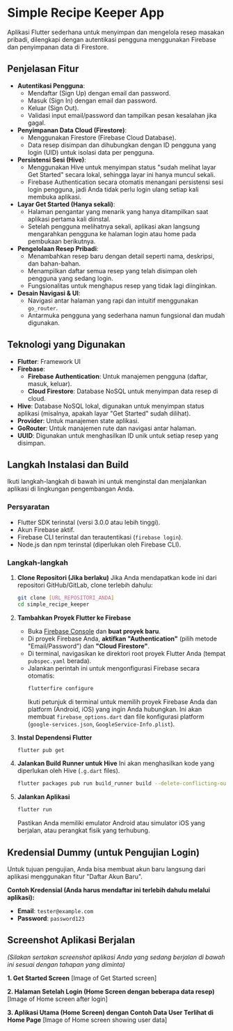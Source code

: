 # Simple Recipe Keeper App

Aplikasi Flutter sederhana untuk menyimpan dan mengelola resep masakan pribadi, dilengkapi dengan autentikasi pengguna menggunakan Firebase dan penyimpanan data di Firestore.

## Penjelasan Fitur

* **Autentikasi Pengguna**:
    * Mendaftar (Sign Up) dengan email dan password.
    * Masuk (Sign In) dengan email dan password.
    * Keluar (Sign Out).
    * Validasi input email/password dan tampilkan pesan kesalahan jika gagal.
* **Penyimpanan Data Cloud (Firestore)**:
    * Menggunakan Firestore (Firebase Cloud Database).
    * Data resep disimpan dan dihubungkan dengan ID pengguna yang login (UID) untuk isolasi data per pengguna.
* **Persistensi Sesi (Hive)**:
    * Menggunakan Hive untuk menyimpan status "sudah melihat layar Get Started" secara lokal, sehingga layar ini hanya muncul sekali.
    * Firebase Authentication secara otomatis menangani persistensi sesi login pengguna, jadi Anda tidak perlu login ulang setiap kali membuka aplikasi.
* **Layar Get Started (Hanya sekali)**:
    * Halaman pengantar yang menarik yang hanya ditampilkan saat aplikasi pertama kali diinstal.
    * Setelah pengguna melihatnya sekali, aplikasi akan langsung mengarahkan pengguna ke halaman login atau home pada pembukaan berikutnya.
* **Pengelolaan Resep Pribadi**:
    * Menambahkan resep baru dengan detail seperti nama, deskripsi, dan bahan-bahan.
    * Menampilkan daftar semua resep yang telah disimpan oleh pengguna yang sedang login.
    * Fungsionalitas untuk menghapus resep yang tidak lagi diinginkan.
* **Desain Navigasi & UI**:
    * Navigasi antar halaman yang rapi dan intuitif menggunakan `go_router`.
    * Antarmuka pengguna yang sederhana namun fungsional dan mudah digunakan.

## Teknologi yang Digunakan

* **Flutter**: Framework UI
* **Firebase**:
    * **Firebase Authentication**: Untuk manajemen pengguna (daftar, masuk, keluar).
    * **Cloud Firestore**: Database NoSQL untuk menyimpan data resep di cloud.
* **Hive**: Database NoSQL lokal, digunakan untuk menyimpan status aplikasi (misalnya, apakah layar "Get Started" sudah dilihat).
* **Provider**: Untuk manajemen state aplikasi.
* **GoRouter**: Untuk manajemen rute dan navigasi antar halaman.
* **UUID**: Digunakan untuk menghasilkan ID unik untuk setiap resep yang disimpan.

## Langkah Instalasi dan Build

Ikuti langkah-langkah di bawah ini untuk menginstal dan menjalankan aplikasi di lingkungan pengembangan Anda.

### Persyaratan

* Flutter SDK terinstal (versi 3.0.0 atau lebih tinggi).
* Akun Firebase aktif.
* Firebase CLI terinstal dan terautentikasi (`firebase login`).
* Node.js dan npm terinstal (diperlukan oleh Firebase CLI).

### Langkah-langkah

1.  **Clone Repositori (Jika berlaku)**
    Jika Anda mendapatkan kode ini dari repositori GitHub/GitLab, clone terlebih dahulu:
    ```bash
    git clone [URL_REPOSITORI_ANDA]
    cd simple_recipe_keeper
    ```

2.  **Tambahkan Proyek Flutter ke Firebase**
    * Buka [Firebase Console](https://console.firebase.google.com/) dan **buat proyek baru**.
    * Di proyek Firebase Anda, **aktifkan "Authentication"** (pilih metode "Email/Password") dan **"Cloud Firestore"**.
    * Di terminal, navigasikan ke direktori root proyek Flutter Anda (tempat `pubspec.yaml` berada).
    * Jalankan perintah ini untuk mengonfigurasi Firebase secara otomatis:
        ```bash
        flutterfire configure
        ```
        Ikuti petunjuk di terminal untuk memilih proyek Firebase Anda dan platform (Android, iOS) yang ingin Anda hubungkan. Ini akan membuat `firebase_options.dart` dan file konfigurasi platform (`google-services.json`, `GoogleService-Info.plist`).

3.  **Instal Dependensi Flutter**
    ```bash
    flutter pub get
    ```

4.  **Jalankan Build Runner untuk Hive**
    Ini akan menghasilkan kode yang diperlukan oleh Hive (`.g.dart` files).
    ```bash
    flutter packages pub run build_runner build --delete-conflicting-outputs
    ```

5.  **Jalankan Aplikasi**
    ```bash
    flutter run
    ```
    Pastikan Anda memiliki emulator Android atau simulator iOS yang berjalan, atau perangkat fisik yang terhubung.

## Kredensial Dummy (untuk Pengujian Login)

Untuk tujuan pengujian, Anda bisa membuat akun baru langsung dari aplikasi menggunakan fitur "Daftar Akun Baru".

**Contoh Kredensial (Anda harus mendaftar ini terlebih dahulu melalui aplikasi):**

* **Email**: `tester@example.com`
* **Password**: `password123`

## Screenshot Aplikasi Berjalan

*(Silakan sertakan screenshot aplikasi Anda yang sedang berjalan di bawah ini sesuai dengan tahapan yang diminta)*

**1. Get Started Screen**
[Image of Get Started screen]

**2. Halaman Setelah Login (Home Screen dengan beberapa data resep)**
[Image of Home screen after login]

**3. Aplikasi Utama (Home Screen) dengan Contoh Data User Terlihat di Home Page**
[Image of Home screen showing user data]
